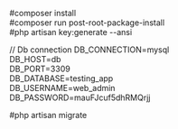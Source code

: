 #composer install \
#composer run post-root-package-install \
#php artisan key:generate --ansi


// Db connection
DB_CONNECTION=mysql \
DB_HOST=db \
DB_PORT=3309 \
DB_DATABASE=testing_app \
DB_USERNAME=web_admin \
DB_PASSWORD=mauFJcuf5dhRMQrjj

#php artisan migrate
